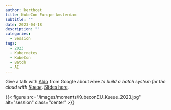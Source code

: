 ```yaml
---
author: kerthcet
title: KubeCon Europe Amsterdam
subtitle: ""
date: 2023-04-18
description: ""
categories:
  - Session
tags:
  - 2023
  - Kubernetes
  - KubeCon
  - Batch
  - AI
---
```


Give a talk with [Aldo](https://github.com/alculquicondor) from Google about *How to build a batch system for the cloud with [Kueue](https://github.com/kubernetes-sigs/kueue)*. [Slides here](https://github.com/kerthcet/Slides/blob/main/year2023/kubecon-eu/kueue-deepdive.pdf).

{{< figure src="/images/moments/KubeconEU_Kueue_2023.jpg" alt="session" class="center" >}}
